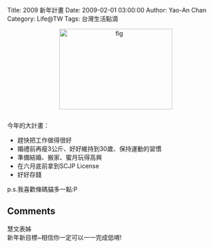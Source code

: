 Title: 2009 新年計畫
Date: 2009-02-01 03:00:00
Author: Yao-An Chan
Category: Life@TW
Tags: 台灣生活點滴


<div class='post'>
<a onblur="try {parent.deselectBloggerImageGracefully();} catch(e) {}" href="http://1.bp.blogspot.com/_mvtDPM7iODU/SYWHMy1u50I/AAAAAAAACSM/wmq90KWbM94/s1600-h/Picture+3.png"><img style="margin: 0px auto 10px; display: block; text-align: center; cursor: pointer; width: 262px; height: 187px;" src="http://1.bp.blogspot.com/_mvtDPM7iODU/SYWHMy1u50I/AAAAAAAACSM/wmq90KWbM94/s320/Picture+3.png" alt="fig" id="BLOGGER_PHOTO_ID_5297789190546581314" border="0" /></a><br />今年的大計畫：<br /><ul><li>趕快把工作做得很好<br /></li><li>婚禮前再瘦3公斤、好好維持到30歲、保持運動的習慣</li><li>準備結婚、搬家、蜜月玩得高興<br /></li><li>在六月底前拿到SCJP License</li><li>好好存錢<br /></li></ul>p.s.我喜歡條碼貓多一點:P</div>
<h2>Comments</h2>
<div class='comments'>
<div class='comment'>
<div class='author'>慧文表姊</div>
<div class='content'>
新年新目標~相信你一定可以一一完成低唷!</div>
</div>
</div>
